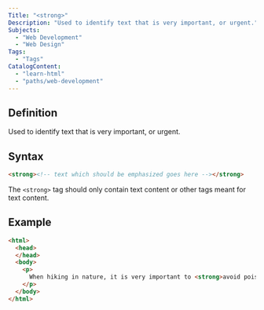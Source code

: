 ```yaml
---
Title: "<strong>"
Description: "Used to identify text that is very important, or urgent."
Subjects:
  - "Web Development"
  - "Web Design"
Tags:
  - "Tags"
CatalogContent:
  - "learn-html"
  - "paths/web-development"
---
```


## Definition 

Used to identify text that is very important, or urgent.

## Syntax

```html
<strong><!-- text which should be emphasized goes here --></strong>
``` 

The `<strong>` tag should only contain text content or other tags meant for text content.

## Example

```html
<html>
  <head>
  </head>
  <body>
    <p>
      When hiking in nature, it is very important to <strong>avoid poison ivy</strong> at all costs.
    </p>
  </body>
</html>
```